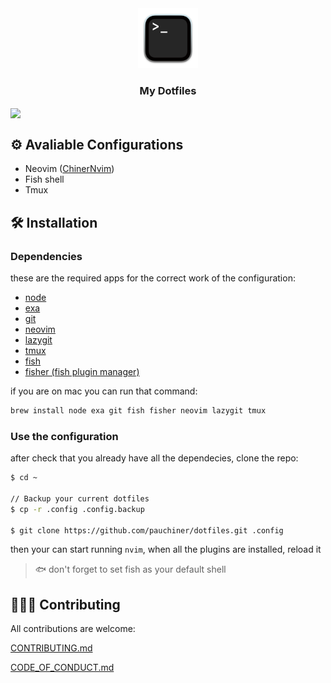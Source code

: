<div align="center">
    <img src="https://github.com/pauchiner/dotfiles/blob/main/.github/images/favicon.png" width="96px" height="96px"/>
    <h3>
        My Dotfiles
    </h3>
</div>

<image align="center" src="https://github.com/pauchiner/dotfiles/blob/main/.github/images/screenshot.png"/>

## ⚙️  Avaliable Configurations
- Neovim ([ChinerNvim](https://github.com/pauchiner/ChinerNvim))
- Fish shell
- Tmux

## 🛠️ Installation

### Dependencies
these are the required apps for the correct work of the configuration:
- [node](https://nodejs.org/en)
- [exa](https://github.com/ogham/exa)
- [git](https://git-scm.com/) 
- [neovim](https://neovim.io/)
- [lazygit](https://github.com/jesseduffield/lazygit)
- [tmux](https://github.com/tmux/tmux/wiki)
- [fish](https://fishshell.com/)
- [fisher (fish plugin manager)](https://github.com/jorgebucaran/fisher)

if you are on mac you can run that command:

```bash
brew install node exa git fish fisher neovim lazygit tmux
```

### Use the configuration

after check that you already have all the dependecies, clone the repo:
```bash
$ cd ~

// Backup your current dotfiles
$ cp -r .config .config.backup

$ git clone https://github.com/pauchiner/dotfiles.git .config
```

then your can start running `nvim`, when all the plugins are installed, reload it
> 🐟 don't forget to set fish as your default shell

## 🧑‍🤝‍🧑 Contributing
All contributions are welcome:

[CONTRIBUTING.md](https://github.com/pauchiner/dotfiles/blob/main/.github/CONTRIBUTING.md)

[CODE_OF_CONDUCT.md](https://github.com/pauchiner/dotfiles/blob/main/.github/CODE_OF_CONDUCT.md)
